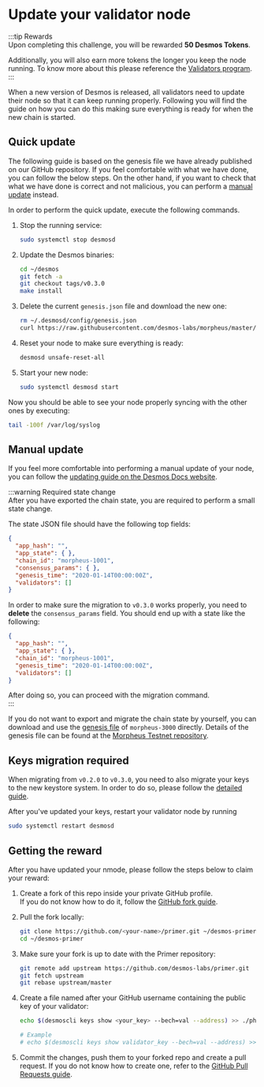 # Update your validator node
:::tip Rewards  
Upon completing this challenge, you will be rewarded **50 Desmos Tokens**. 
  
Additionally, you will also earn more tokens the longer you keep the node running. To know more about this please reference the [Validators program](validators-program/overview.md).   
:::

When a new version of Desmos is released, all validators need to update their node so that it can keep running properly. Following you will find the guide on how you can do this making sure everything is ready for when the new chain is started. 

## Quick update
The following guide is based on the genesis file we have already published on our GitHub repository. If you feel comfortable with what we have done, you can follow the below steps. On the other hand, if you want to check that what we have done is correct and not malicious, you can perform a [manual update](#manual-update) instead. 

In order to perform the quick update, execute the following commands. 

1. Stop the running service:   
   ```bash
   sudo systemctl stop desmosd
   ```
   
2. Update the Desmos binaries:  
   ```bash
   cd ~/desmos
   git fetch -a 
   git checkout tags/v0.3.0
   make install
   ```
   
3. Delete the current `genesis.json` file and download the new one:  
   ```bash
   rm ~/.desmosd/config/genesis.json
   curl https://raw.githubusercontent.com/desmos-labs/morpheus/master/genesis.json > ~/.desmosd/config/genesis.json
   ```
   
4. Reset your node to make sure everything is ready:  
   ```bash
   desmosd unsafe-reset-all
   ``` 
   
5. Start your new node:  
   ```bash
   sudo systemctl desmosd start
   ```
   
Now you should be able to see your node properly syncing with the other ones by executing: 

```bash
tail -100f /var/log/syslog
```

## Manual update
If you feel more comfortable into performing a manual update of your node, you can follow the [updating guide on the Desmos Docs website](https://docs.desmos.network/validators/update.html).

:::warning Required state change  
After you have exported the chain state, you are required to perform a small state change.  

The state JSON file should have the following top fields: 

```json
{
  "app_hash": "",
  "app_state": { },
  "chain_id": "morpheus-1001",
  "consensus_params": { },
  "genesis_time": "2020-01-14T00:00:00Z",
  "validators": []
}
```

In order to make sure the migration to `v0.3.0` works properly, you need to **delete** the `consensus_params` field. You should end up with a state like the following: 

```json
{
  "app_hash": "",
  "app_state": { },
  "chain_id": "morpheus-1001",
  "genesis_time": "2020-01-14T00:00:00Z",
  "validators": []
}
```

After doing so, you can proceed with the migration command.  
::: 

If you do not want to export and migrate the chain state by yourself, you can download and use the [genesis file](https://raw.githubusercontent.com/desmos-labs/morpheus/master/genesis.json) of `morpheus-3000` directly. Details of the genesis file can be found at the [Morpheus Testnet repository](https://github.com/desmos-labs/morpheus).

## Keys migration required
When migrating from `v0.2.0` to `v0.3.0`, you need to also migrate your keys to the new keystore system. In order to do so, please follow the [detailed guide](https://docs.desmos.network/migrations/v0.3.0.html#users).

After you've updated your keys, restart your validator node by running 

```bash
sudo systemctl restart desmosd
```

## Getting the reward 
After you have updated your nmode, please follow the steps below to claim your reward: 

1. Create a fork of this repo inside your private GitHub profile.  
   If you do not know how to do it, follow the [GitHub fork guide](https://help.github.com/en/github/getting-started-with-github/fork-a-repo).

2. Pull the fork locally:  
   ```bash
   git clone https://github.com/<your-name>/primer.git ~/desmos-primer
   cd ~/desmos-primer
   ```
   
3. Make sure your fork is up to date with the Primer repository:  
   ```bash
   git remote add upstream https://github.com/desmos-labs/primer.git
   git fetch upstream
   git rebase upstream/master
   ```

4. Create a file named after your GitHub username containing the public key of your validator:  
   ```bash
   echo $(desmoscli keys show <your_key> --bech=val --address) >> ./phase-3/challenges/updates/<your-github-name>
   
   # Example
   # echo $(desmoscli keys show validator_key --bech=val --address) >> ./phase-3/challenges/updates/RiccardoM
   ```

5. Commit the changes, push them to your forked repo and create a pull request. If you do not know how to create one, refer to the [GitHub Pull Requests guide](https://help.github.com/en/github/collaborating-with-issues-and-pull-requests/creating-a-pull-request).
